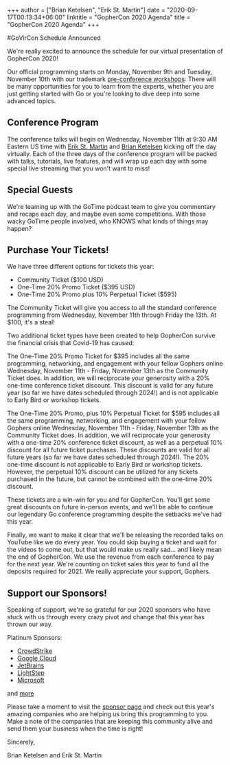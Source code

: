 +++
author = ["Brian Ketelsen", "Erik St. Martin"]
date = "2020-09-17T00:13:34+06:00"
linktitle = "GopherCon 2020 Agenda"
title = "GopherCon 2020 Agenda"
+++

#GoVirCon Schedule Announced

We're really excited to announce the schedule for our virtual presentation of GopherCon 2020!

Our official programming starts on Monday, November 9th and Tuesday, November 10th with our trademark [pre-conference workshops](https://www.gophercon.com/agenda?dates=1604880000000). There will be many opportunities for you to learn from the experts, whether you are just getting started with Go or you're looking to dive deep into some advanced topics.

## Conference Program

The conference talks will begin on Wednesday, November 11th at 9:30 AM Eastern US time with [Erik St. Martin](https://erik.dev) and [Brian Ketelsen](https://www.brianketelsen.com) kicking off the day virtually. Each of the three days of the conference program will be packed with talks, tutorials, live features, and will wrap up each day with some special live streaming that you won't want to miss!

## Special Guests

We're teaming up with the GoTime podcast team to give you commentary and recaps each day, and maybe even some competitions. With those wacky GoTime people involved, who KNOWS what kinds of things may happen?

## Purchase Your Tickets!

We have three different options for tickets this year:

- Community Ticket (\$100 USD)
- One-Time 20% Promo Ticket (\$395 USD)
- One-Time 20% Promo plus 10% Perpetual Ticket (\$595)

The Community Ticket will give you access to all the standard conference programming from Wednesday, November 11th through Friday the 13th. At \$100, it's a steal!

Two additional ticket types have been created to help GopherCon survive the financial crisis that Covid-19 has caused:

The One-Time 20% Promo Ticket for \$395 includes all the same programming, networking, and engagement with your fellow Gophers online Wednesday, November 11th - Friday, November 13th as the Community Ticket does. In addition, we will reciprocate your generosity with a 20% one-time conference ticket discount. This discount is valid for any future year (so far we have dates scheduled through 2024!) and is not applicable to Early Bird or workshop tickets.

The One-Time 20% Promo, plus 10% Perpetual Ticket for \$595 includes all the same programming, networking, and engagement with your fellow Gophers online Wednesday, November 11th - Friday, November 13th as the Community Ticket does. In addition, we will reciprocate your generosity with a one-time 20% conference ticket discount, as well as a perpetual 10% discount for all future ticket purchases. These discounts are valid for all future years (so far we have dates scheduled through 2024!). The 20% one-time discount is not applicable to Early Bird or workshop tickets. However, the perpetual 10% discount can be utilized for any tickets purchased in the future, but cannot be combined with the one-time 20% discount.

These tickets are a win-win for you and for GopherCon. You'll get some great discounts on future in-person events, and we'll be able to continue our legendary Go conference programming despite the setbacks we've had this year.

Finally, we want to make it clear that we'll be releasing the recorded talks on YouTube like we do every year. You could skip buying a ticket and wait for the videos to come out, but that would make us really sad... and likely mean the end of GopherCon. We use the revenue from each conference to pay for the next year. We're counting on ticket sales this year to fund all the deposits required for 2021. We really appreciate your support, Gophers.

## Support our Sponsors!

Speaking of support, we're so grateful for our 2020 sponsors who have stuck with us through every crazy pivot and change that this year has thrown our way.

Platinum Sponsors:

- [CrowdStrike](https://crowdstrike.com)
- [Google Cloud](https://cloud.google.com/go/home)
- [JetBrains](https://jetbrains.com/go)
- [LightStep](https://lightstep.com)
- [Microsoft](https://microsoft.com)

and [more](https://www.gophercon.com/page/1475127/sponsors)

Please take a moment to visit the [sponsor page](https://www.gophercon.com/page/1475127/sponsors) and check out this year's amazing companies who are helping us bring this programming to you. Make a note of the companies that are keeping this community alive and send them your business when the time is right!

Sincerely,

Brian Ketelsen and Erik St. Martin
